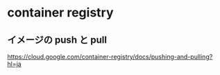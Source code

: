 # container registry
## イメージの push と pull
https://cloud.google.com/container-registry/docs/pushing-and-pulling?hl=ja